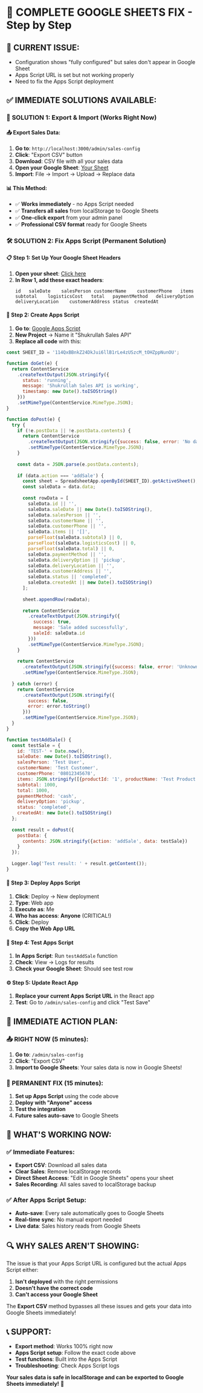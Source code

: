 # 🔧 COMPLETE GOOGLE SHEETS FIX - Step by Step

## 🚨 CURRENT ISSUE:
- Configuration shows "fully configured" but sales don't appear in Google Sheet
- Apps Script URL is set but not working properly
- Need to fix the Apps Script deployment

## ✅ IMMEDIATE SOLUTIONS AVAILABLE:

### 🎯 **SOLUTION 1: Export & Import (Works Right Now)**

#### **📤 Export Sales Data:**
1. **Go to**: `http://localhost:3000/admin/sales-config`
2. **Click**: "Export CSV" button
3. **Download**: CSV file with all your sales data
4. **Open your Google Sheet**: [Your Sheet](https://docs.google.com/spreadsheets/d/114QxBBnkZ24DkJui6llB1rLe4zUSzcM_tOHZppNunOU/edit?gid=738639022#gid=738639022)
5. **Import**: File → Import → Upload → Replace data

#### **📊 This Method:**
- ✅ **Works immediately** - no Apps Script needed
- ✅ **Transfers all sales** from localStorage to Google Sheets
- ✅ **One-click export** from your admin panel
- ✅ **Professional CSV format** ready for Google Sheets

### 🛠️ **SOLUTION 2: Fix Apps Script (Permanent Solution)**

#### **📋 Step 1: Set Up Your Google Sheet Headers**
1. **Open your sheet**: [Click here](https://docs.google.com/spreadsheets/d/114QxBBnkZ24DkJui6llB1rLe4zUSzcM_tOHZppNunOU/edit?gid=738639022#gid=738639022)
2. **In Row 1, add these exact headers**:
   ```
   id	saleDate	salesPerson	customerName	customerPhone	items	subtotal	logisticsCost	total	paymentMethod	deliveryOption	deliveryLocation	customerAddress	status	createdAt
   ```

#### **📝 Step 2: Create Apps Script**
1. **Go to**: [Google Apps Script](https://script.google.com)
2. **New Project** → Name it "Shukrullah Sales API"
3. **Replace all code** with this:

```javascript
const SHEET_ID = '114QxBBnkZ24DkJui6llB1rLe4zUSzcM_tOHZppNunOU';

function doGet(e) {
  return ContentService
    .createTextOutput(JSON.stringify({
      status: 'running',
      message: 'Shukrullah Sales API is working',
      timestamp: new Date().toISOString()
    }))
    .setMimeType(ContentService.MimeType.JSON);
}

function doPost(e) {
  try {
    if (!e.postData || !e.postData.contents) {
      return ContentService
        .createTextOutput(JSON.stringify({success: false, error: 'No data'}))
        .setMimeType(ContentService.MimeType.JSON);
    }
    
    const data = JSON.parse(e.postData.contents);
    
    if (data.action === 'addSale') {
      const sheet = SpreadsheetApp.openById(SHEET_ID).getActiveSheet();
      const saleData = data.data;
      
      const rowData = [
        saleData.id || '',
        saleData.saleDate || new Date().toISOString(),
        saleData.salesPerson || '',
        saleData.customerName || '',
        saleData.customerPhone || '',
        saleData.items || '[]',
        parseFloat(saleData.subtotal) || 0,
        parseFloat(saleData.logisticsCost) || 0,
        parseFloat(saleData.total) || 0,
        saleData.paymentMethod || '',
        saleData.deliveryOption || 'pickup',
        saleData.deliveryLocation || '',
        saleData.customerAddress || '',
        saleData.status || 'completed',
        saleData.createdAt || new Date().toISOString()
      ];
      
      sheet.appendRow(rowData);
      
      return ContentService
        .createTextOutput(JSON.stringify({
          success: true,
          message: 'Sale added successfully',
          saleId: saleData.id
        }))
        .setMimeType(ContentService.MimeType.JSON);
    }
    
    return ContentService
      .createTextOutput(JSON.stringify({success: false, error: 'Unknown action'}))
      .setMimeType(ContentService.MimeType.JSON);
      
  } catch (error) {
    return ContentService
      .createTextOutput(JSON.stringify({
        success: false,
        error: error.toString()
      }))
      .setMimeType(ContentService.MimeType.JSON);
  }
}

function testAddSale() {
  const testSale = {
    id: 'TEST-' + Date.now(),
    saleDate: new Date().toISOString(),
    salesPerson: 'Test User',
    customerName: 'Test Customer',
    customerPhone: '08012345678',
    items: JSON.stringify([{productId: '1', productName: 'Test Product', quantity: 1, unitPrice: 1000, totalPrice: 1000}]),
    subtotal: 1000,
    total: 1000,
    paymentMethod: 'cash',
    deliveryOption: 'pickup',
    status: 'completed',
    createdAt: new Date().toISOString()
  };
  
  const result = doPost({
    postData: {
      contents: JSON.stringify({action: 'addSale', data: testSale})
    }
  });
  
  Logger.log('Test result: ' + result.getContent());
}
```

#### **🚀 Step 3: Deploy Apps Script**
1. **Click**: Deploy → New deployment
2. **Type**: Web app
3. **Execute as**: Me
4. **Who has access**: **Anyone** (CRITICAL!)
5. **Click**: Deploy
6. **Copy the Web App URL**

#### **🧪 Step 4: Test Apps Script**
1. **In Apps Script**: Run `testAddSale` function
2. **Check**: View → Logs for results
3. **Check your Google Sheet**: Should see test row

#### **⚙️ Step 5: Update React App**
1. **Replace your current Apps Script URL** in the React app
2. **Test**: Go to `/admin/sales-config` and click "Test Save"

## 🎯 **IMMEDIATE ACTION PLAN:**

### **📤 RIGHT NOW (5 minutes):**
1. **Go to**: `/admin/sales-config`
2. **Click**: "Export CSV"
3. **Import to Google Sheets**: Your sales data is now in Google Sheets!

### **🔧 PERMANENT FIX (15 minutes):**
1. **Set up Apps Script** using the code above
2. **Deploy with "Anyone" access**
3. **Test the integration**
4. **Future sales auto-save** to Google Sheets

## 🎊 **WHAT'S WORKING NOW:**

### ✅ **Immediate Features:**
- **Export CSV**: Download all sales data
- **Clear Sales**: Remove localStorage records
- **Direct Sheet Access**: "Edit in Google Sheets" opens your sheet
- **Sales Recording**: All sales saved to localStorage backup

### ✅ **After Apps Script Setup:**
- **Auto-save**: Every sale automatically goes to Google Sheets
- **Real-time sync**: No manual export needed
- **Live data**: Sales history reads from Google Sheets

## 🔍 **WHY SALES AREN'T SHOWING:**

The issue is that your Apps Script URL is configured but the actual Apps Script either:
1. **Isn't deployed** with the right permissions
2. **Doesn't have the correct code**
3. **Can't access your Google Sheet**

The **Export CSV** method bypasses all these issues and gets your data into Google Sheets immediately!

## 📞 **SUPPORT:**

- **Export method**: Works 100% right now
- **Apps Script setup**: Follow the exact code above
- **Test functions**: Built into the Apps Script
- **Troubleshooting**: Check Apps Script logs

**Your sales data is safe in localStorage and can be exported to Google Sheets immediately!** 🎉
